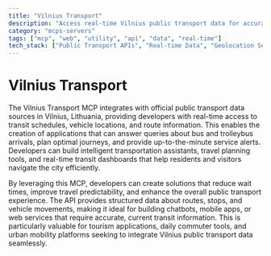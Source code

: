```yaml
---
title: "Vilnius Transport"
description: "Access real-time Vilnius public transport data for accurate transit information and journey planning."
category: "mcps-servers"
tags: ["mcp", "web", "utility", "api", "data", "real-time"]
tech_stack: ["Public Transport APIs", "Real-time Data", "Geolocation Services", "Urban Mobility Platforms"]
---
```


# Vilnius Transport

The Vilnius Transport MCP integrates with official public transport data sources in Vilnius, Lithuania, providing developers with real-time access to transit schedules, vehicle locations, and route information. This enables the creation of applications that can answer queries about bus and trolleybus arrivals, plan optimal journeys, and provide up-to-the-minute service alerts. Developers can build intelligent transportation assistants, travel planning tools, and real-time transit dashboards that help residents and visitors navigate the city efficiently.

By leveraging this MCP, developers can create solutions that reduce wait times, improve travel predictability, and enhance the overall public transport experience. The API provides structured data about routes, stops, and vehicle movements, making it ideal for building chatbots, mobile apps, or web services that require accurate, current transit information. This is particularly valuable for tourism applications, daily commuter tools, and urban mobility platforms seeking to integrate Vilnius public transport data seamlessly.
